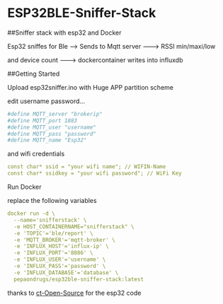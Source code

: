 # ESP32BLE-Sniffer-Stack

##Sniffer stack with esp32 and Docker

Esp32 sniffes for Ble --> Sends to Mqtt server ---> RSSI min/maxi/low 

and device count ---> dockercontainer writes into influxdb


##Getting Started

Upload esp32sniffer.ino with Huge APP partition scheme

edit username password...
```yaml
#define MQTT_server "brokerip"
#define MQTT_port 1883
#define MQTT_user "username"
#define MQTT_pass "password"
#define MQTT_name "Esp32"
```
and wifi credentials
```yaml
const char* ssid = "your wifi name"; // WIFIN-Name
const char* ssidkey = "your wifi password"; // WiFi Key
```

Run Docker 

replace the following variables

```yaml
docker run -d \
  --name='snifferstack' \
  -e HOST_CONTAINERNAME="snifferstack" \
  -e 'TOPIC'='ble/report' \
  -e 'MQTT_BROKER'='mqtt-broker' \
  -e 'INFLUX_HOST'='influx-ip' \
  -e 'INFLUX_PORT'='8086' \
  -e 'INFLUX_USER'='username' \
  -e 'INFLUX_PASS'='password' \
  -e 'INFLUX_DATABASE'='database' \
  pepaondrugs/esp32ble-sniffer-stack:latest
  ```


thanks to [ct-Open-Source](https://github.com/ct-Open-Source/esp32-bt-mqtt-scanner/blob/fb5163728d1f0f77dccba8ccc45dc972ff15c33b/Bluetooth-MQTT.ino) for the esp32 code
